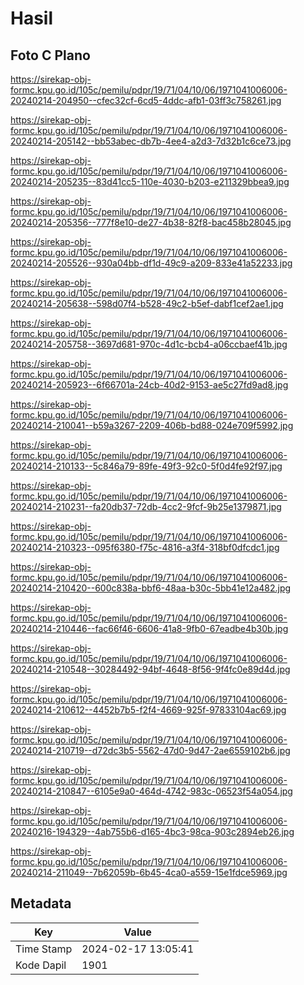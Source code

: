 # Hasil

## Foto C Plano

https://sirekap-obj-formc.kpu.go.id/105c/pemilu/pdpr/19/71/04/10/06/1971041006006-20240214-204950--cfec32cf-6cd5-4ddc-afb1-03ff3c758261.jpg

https://sirekap-obj-formc.kpu.go.id/105c/pemilu/pdpr/19/71/04/10/06/1971041006006-20240214-205142--bb53abec-db7b-4ee4-a2d3-7d32b1c6ce73.jpg

https://sirekap-obj-formc.kpu.go.id/105c/pemilu/pdpr/19/71/04/10/06/1971041006006-20240214-205235--83d41cc5-110e-4030-b203-e211329bbea9.jpg

https://sirekap-obj-formc.kpu.go.id/105c/pemilu/pdpr/19/71/04/10/06/1971041006006-20240214-205356--777f8e10-de27-4b38-82f8-bac458b28045.jpg

https://sirekap-obj-formc.kpu.go.id/105c/pemilu/pdpr/19/71/04/10/06/1971041006006-20240214-205526--930a04bb-df1d-49c9-a209-833e41a52233.jpg

https://sirekap-obj-formc.kpu.go.id/105c/pemilu/pdpr/19/71/04/10/06/1971041006006-20240214-205638--598d07f4-b528-49c2-b5ef-dabf1cef2ae1.jpg

https://sirekap-obj-formc.kpu.go.id/105c/pemilu/pdpr/19/71/04/10/06/1971041006006-20240214-205758--3697d681-970c-4d1c-bcb4-a06ccbaef41b.jpg

https://sirekap-obj-formc.kpu.go.id/105c/pemilu/pdpr/19/71/04/10/06/1971041006006-20240214-205923--6f66701a-24cb-40d2-9153-ae5c27fd9ad8.jpg

https://sirekap-obj-formc.kpu.go.id/105c/pemilu/pdpr/19/71/04/10/06/1971041006006-20240214-210041--b59a3267-2209-406b-bd88-024e709f5992.jpg

https://sirekap-obj-formc.kpu.go.id/105c/pemilu/pdpr/19/71/04/10/06/1971041006006-20240214-210133--5c846a79-89fe-49f3-92c0-5f0d4fe92f97.jpg

https://sirekap-obj-formc.kpu.go.id/105c/pemilu/pdpr/19/71/04/10/06/1971041006006-20240214-210231--fa20db37-72db-4cc2-9fcf-9b25e1379871.jpg

https://sirekap-obj-formc.kpu.go.id/105c/pemilu/pdpr/19/71/04/10/06/1971041006006-20240214-210323--095f6380-f75c-4816-a3f4-318bf0dfcdc1.jpg

https://sirekap-obj-formc.kpu.go.id/105c/pemilu/pdpr/19/71/04/10/06/1971041006006-20240214-210420--600c838a-bbf6-48aa-b30c-5bb41e12a482.jpg

https://sirekap-obj-formc.kpu.go.id/105c/pemilu/pdpr/19/71/04/10/06/1971041006006-20240214-210446--fac66f46-6606-41a8-9fb0-67eadbe4b30b.jpg

https://sirekap-obj-formc.kpu.go.id/105c/pemilu/pdpr/19/71/04/10/06/1971041006006-20240214-210548--30284492-94bf-4648-8f56-9f4fc0e89d4d.jpg

https://sirekap-obj-formc.kpu.go.id/105c/pemilu/pdpr/19/71/04/10/06/1971041006006-20240214-210612--4452b7b5-f2f4-4669-925f-97833104ac69.jpg

https://sirekap-obj-formc.kpu.go.id/105c/pemilu/pdpr/19/71/04/10/06/1971041006006-20240214-210719--d72dc3b5-5562-47d0-9d47-2ae6559102b6.jpg

https://sirekap-obj-formc.kpu.go.id/105c/pemilu/pdpr/19/71/04/10/06/1971041006006-20240214-210847--6105e9a0-464d-4742-983c-06523f54a054.jpg

https://sirekap-obj-formc.kpu.go.id/105c/pemilu/pdpr/19/71/04/10/06/1971041006006-20240216-194329--4ab755b6-d165-4bc3-98ca-903c2894eb26.jpg

https://sirekap-obj-formc.kpu.go.id/105c/pemilu/pdpr/19/71/04/10/06/1971041006006-20240214-211049--7b62059b-6b45-4ca0-a559-15e1fdce5969.jpg


## Metadata

| Key        | Value               |
| ---------- | ------------------- |
| Time Stamp | 2024-02-17 13:05:41 |
| Kode Dapil | 1901                |




